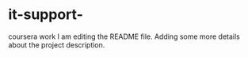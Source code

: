 # it-support-
coursera work
I am editing the README file. Adding some more details about the project description.
